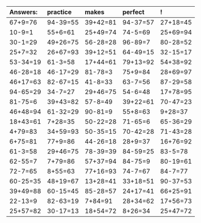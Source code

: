 | Answers: | practice | makes | perfect | ! |
| :--- | :--- | :--- | :--- | :--- |
| 67+9=76 | 94-39=55 | 39+42=81 | 94-37=57 | 27+18=45 | 
| 10-9=1 | 55+6=61 | 25+49=74 | 74-5=69 | 25+69=94 | 
| 30-1=29 | 49+26=75 | 56-28=28 | 96-89=7 | 80-28=52 | 
| 25+7=32 | 26+67=93 | 39+12=51 | 64-49=15 | 32-15=17 | 
| 53-34=19 | 61-3=58 | 17+44=61 | 79+13=92 | 54+38=92 | 
| 46-28=18 | 46-17=29 | 81-78=3 | 75+9=84 | 28+69=97 | 
| 46+17=63 | 82-67=15 | 41-8=33 | 63-7=56 | 87-29=58 | 
| 94-65=29 | 34-7=27 | 29+46=75 | 54-6=48 | 17+78=95 | 
| 81-75=6 | 39+43=82 | 57-8=49 | 39+22=61 | 70-47=23 | 
| 46+48=94 | 61-32=29 | 90-81=9 | 55+8=63 | 9+28=37 | 
| 18+43=61 | 7+28=35 | 50-22=28 | 71-65=6 | 65-36=29 | 
| 4+79=83 | 34+59=93 | 50-35=15 | 70-42=28 | 71-43=28 | 
| 6+75=81 | 77+9=86 | 44-26=18 | 28+9=37 | 16+76=92 | 
| 61-3=58 | 29+46=75 | 78-39=39 | 84-59=25 | 83-5=78 | 
| 62-55=7 | 7+79=86 | 57+37=94 | 84-75=9 | 80-19=61 | 
| 72-7=65 | 8+55=63 | 77+16=93 | 74-7=67 | 84-7=77 | 
| 60-25=35 | 48+19=67 | 13+28=41 | 33+18=51 | 90-37=53 | 
| 39+49=88 | 60-15=45 | 85-28=57 | 24+17=41 | 66+25=91 | 
| 22-13=9 | 82-63=19 | 7+84=91 | 28+34=62 | 17+56=73 | 
| 25+57=82 | 30-17=13 | 18+54=72 | 8+26=34 | 25+47=72 | 
